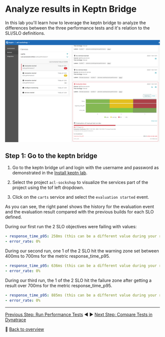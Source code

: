 # Analyze results in Keptn Bridge

In this lab you'll learn how to leverage the keptn bridge to analyze the differences between the three performance tests and it's relation to the SLI/SLO definitions.

![keptn-bridge](./assets/keptn-bridge.png)

## Step 1: Go to the keptn bridge

1. Go to the keptn bridge url and login with the username and password as demonstrated in the [Install keptn lab](../01_Install_Keptn).

1. Select the project `acl-sockshop` to visualize the services part of the project using the tof left dropdown.

1. Click on the `carts` service and select the `evaluation started` event.

As you can see, the right panel shows the history for the evaluation event and the evaluation result compared with the previous builds for each SLO defined.

During our first run the 2 SLO objectives were failing with values:

```yaml
- response_time_p95: 258ms (this can be a different value during your run, we will see why by using Dynatrace during the next lab)
- error_rate: 0%
```

During our second run, one 1 of the 2 SLO hit the warning zone set between 400ms to 700ms for the metric response_time_p95.

```yaml
- response_time_p95: 636ms (this can be a different value during your run, we will see why by using Dynatrace during the next lab)
- error_rate: 0%
```

During our third run, the 1 of the 2 SLO hit the failure zone after getting a result over 700ms for the metric response_time_p95.

```yaml
- response_time_p95: 885ms (this can be a different value during your run, we will see why by using Dynatrace during the next lab)
- error_rate: 0%
```

---

[Previous Step: Run Performance Tests](../07_Run_Performance_Tests) :arrow_backward: :arrow_forward: [Next Step: Compare Tests in Dynatrace](../09_Compare_Tests_in_Dynatrace)

:arrow_up_small: [Back to overview](../)